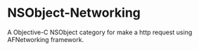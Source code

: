 # NSObject-Networking
A Objective-C NSObject category for make a http request using AFNetworking framework.
